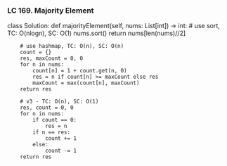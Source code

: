 ### LC 169. Majority Element
class Solution:
    def majorityElement(self, nums: List[int]) -> int:
        # use sort, TC: O(nlogn), SC: O(1)
        nums.sort()
        return nums[len(nums)//2]

        # use hashmap, TC: O(n), SC: O(n)
        count = {}
        res, maxCount = 0, 0
        for n in nums:
            count[n] = 1 + count.get(n, 0)
            res = n if count[n] >= maxCount else res
            maxCount = max(count[n], maxCount)
        return res

        # v3 - TC: O(n), SC: O(1)
        res, count = 0, 0
        for n in nums:
            if count == 0:
                res = n
            if n == res:
                count += 1
            else:
                count -= 1
        return res